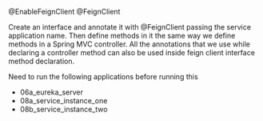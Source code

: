 @EnableFeignClient
@FeignClient

Create an interface and annotate it with @FeignClient passing the service application name. Then define methods in it the same way we define methods in a Spring MVC controller. All the annotations that we use while declaring a controller method can also be used inside feign client interface method declaration.

Need to run the following applications before running this
* 06a_eureka_server
* 08a_service_instance_one
* 08b_service_instance_two
